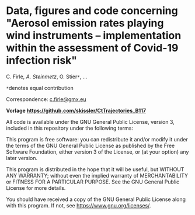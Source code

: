 # Data, figures and code concerning "Aerosol emission rates playing wind instruments – implementation within the assessment of Covid-19 infection risk"
C. Firle<code>*</code>, A. Steinmetz<code>*</code>, O. Stier<code>*</code>, ...

<code>*</code>denotes equal contribution

Correspondence: c.firle@gmx.eu


<b>Vorlage https://github.com/skissler/CtTrajectories_B117 </b>


All code is available under the GNU General Public License, version 3, included in this repository under the following terms:

This program is free software: you can redistribute it and/or modify
it under the terms of the GNU General Public License as published by
the Free Software Foundation, either version 3 of the License, or
(at your option) any later version.

This program is distributed in the hope that it will be useful,
but WITHOUT ANY WARRANTY; without even the implied warranty of
MERCHANTABILITY or FITNESS FOR A PARTICULAR PURPOSE.  See the
GNU General Public License for more details.

You should have received a copy of the GNU General Public License
along with this program.  If not, see <https://www.gnu.org/licenses/>.
